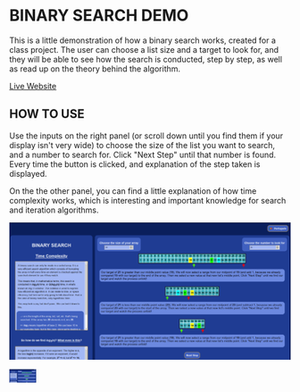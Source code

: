 # BINARY SEARCH DEMO

This is a little demonstration of how a binary search works, created for a class project. The user can choose a list size and a target to look for, and they will be able to see how the search is conducted, step by step, as well as read up on the theory behind the algorithm.

[Live Website](https://amaralis.github.io/binary-search/)


## HOW TO USE

Use the inputs on the right panel (or scroll down until you find them if your display isn't very wide) to choose the size of the list you want to search, and a number to search for. Click "Next Step" until that number is found. Every time the button is clicked, and explanation of the step taken is displayed.

On the the other panel, you can find a little explanation of how time complexity works, which is interesting and important knowledge for search and iteration algorithms.

![Demo screenshot](/images/binarySearch1.png)

<img src="https://github.com/amaralis/binary-search/blob/main/images/binarySearch1.png" width="48">
